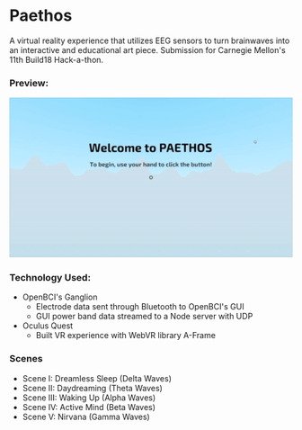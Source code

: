 # Paethos

A virtual reality experience that utilizes EEG sensors to turn brainwaves into an interactive and educational art piece. Submission for Carnegie Mellon's 11th Build18 Hack-a-thon.

### Preview:
![](preview.gif)

### Technology Used:
- OpenBCI's Ganglion
  - Electrode data sent through Bluetooth to OpenBCI's GUI
  - GUI power band data streamed to a Node server with UDP
- Oculus Quest
  - Built VR experience with WebVR library A-Frame

### Scenes
- Scene I: Dreamless Sleep (Delta Waves)
- Scene II: Daydreaming (Theta Waves)
- Scene III: Waking Up (Alpha Waves)
- Scene IV: Active Mind (Beta Waves)
- Scene V: Nirvana (Gamma Waves)
